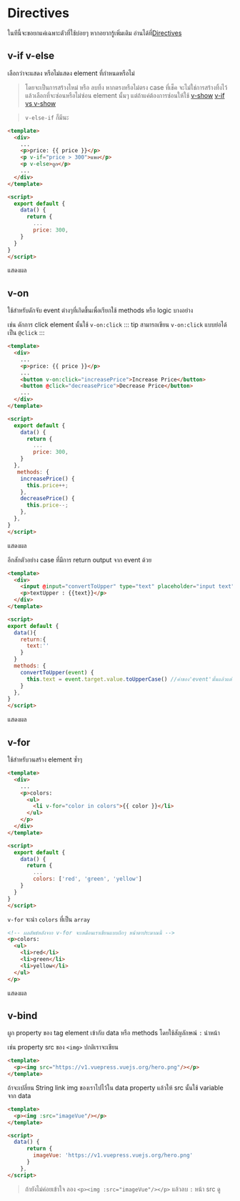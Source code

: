 # Directives
ในทีนี้จะขอยกแค่เฉพาะตัวที่ใช้บ่อยๆ หากอยากรู้เพิ่มเติม อ่านได้ที่[Directives](https://vuejs.org/v2/api/?#Directives)
## v-if v-else
เลือกว่าจะแสดง หรือไม่แสดง element ที่กำหนดหรือไม่ 
> โดยจะเป็นการสร้างไหม่ หรือ ลบทิ้ง หากตรงหรือไม่ตรง case ที่เช็ค จะไม่ใช่การสร้างทิ้งไว้แล้วเลือกที่จะซ่อนหรือไม่ซ่อน element นั้นๆ แต่ถ้าแค่ต้องการซ่อนให้ใช้ [v-show](https://vuejs.org/v2/api/?#v-show) [v-if vs v-show](https://vuejs.org/v2/guide/conditional.html#v-if-vs-v-show)

> ```v-else-if``` ก็มีนะ

```html
<template>
  <div>
    ...
    <p>price: {{ price }}</p>
    <p v-if="price > 300">แพง</p>
    <p v-else>ถูก</p>
    ...
  </div>
</template>

<script>
  export default {
    data() {
      return {
        ...
        price: 300,
    }
  }
}
</script>
```
แสดงผล
<ExampleShowdata :case="4"/>


## v-on
ใช้สำหรับดักจับ event ต่างๆที่เกิดขึ้นเพื่อเรียกใช้ methods หรือ logic บางอย่าง 

เช่น ดักการ click element นั้นใช้ ```v-on:click```
::: tip
สามารถเขียน ```v-on:click``` แบบย่อได้เป็น ```@click```
:::

```html
<template>
  <div>
    ...
    <p>price: {{ price }}</p>
    ...
    <button v-on:click="increasePrice">Increase Price</button>
    <button @click="decreasePrice">Decrease Price</button>
    ...
  </div>
</template>

<script>
  export default {
    data() {
      return {
        ...
        price: 300,
    }
  },
   methods: {
    increasePrice() {
      this.price++;
    },
    decreasePrice() {
      this.price--;
    },
  },
}
</script>
```

แสดงผล
<ExampleShowdata :case="5"/>

อีกสักตัวอย่าง case ที่มีการ return output จาก event ด้วย
```html
<template>
  <div>
    <input @input="convertToUpper" type="text" placeholder="input text"/>
    <p>textUpper : {{text}}</p>
  </div>
</template>

<script>
export default {
  data(){
    return:{
      text:''
    }
  }
  methods: {
    convertToUpper(event) {
      this.text = event.target.value.toUpperCase() //ค่าของ'event'นั้นแล้วแต่ที่ event จะคืนมา ในที่นี้ <input @input=""> นั้นคืนมาเป็น object 
    }
  },
}
</script>
```

แสดงผล
<ExampleShowdata :case="5.5"/>

## v-for
ใช้สำหรับวนสร้าง element ซ้ำๆ

```html
<template>
  <div>
    ...
    <p>colors:
      <ul>
        <li v-for="color in colors">{{ color }}</li>
      </ul>
    </p>
  </div>
</template>

<script>
  export default {
    data() {
      return {
        ...
        colors: ['red', 'green', 'yellow']
    }
  }
}
</script>
```
```v-for``` จะนำ ```colors``` ที่เป็น ```array```
```html
<!-- ผลลัพธ์หลังจาก v-for จะเหมือนเราเขียนแบบถึกๆ หน้าตาประมาณนี้ -->
<p>colors:
  <ul>
    <li>red</li>
    <li>green</li>
    <li>yellow</li>
  </ul>
</p>
```

แสดงผล
<ExampleShowdata :case="6"/>

## v-bind
ผูก property ของ tag element เข้ากับ data หรือ methods โดยใช้สัญลักษณ์ ```:``` นำหน้า

เช่น property src ของ ```<img>``` ปกติเราจะเขียน

```html
<template>
  <p><img src="https://v1.vuepress.vuejs.org/hero.png"/></p>
</template>
```

ถ้าจะเปลี่ยน String link img ของเราไปไว้ใน data property แล้วให้ src นั้นใช้ variable จาก data 

```html
<template>
  <p><img :src="imageVue"/></p>
</template>

<script>
  data() { 
      return {
        imageVue: 'https://v1.vuepress.vuejs.org/hero.png'
      }
    },
</script>
```

> ถ้ายังไม่ค่อยเข้าใจ ลอง ```<p><img :src="imageVue"/></p>``` แล้วลบ ```:``` หน้า src ดู